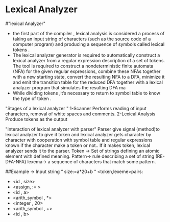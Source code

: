# Lexical Analyzer
#"lexical Analyzer"
- the first part of the compiler , lexical analysis is
considered a process of taking an input string of
characters (such as the source code of a computer
program) and producing a sequence of symbols
called lexical tokens .
- The lexical analyzer generator is required to
automatically construct a lexical analyzer from a
regular expression description of a set of tokens.
The tool is required to construct a nondeterministic
finite automata (NFA) for the given regular
expressions, combine these NFAs together with a
new starting state, convert the resulting NFA to a
DFA, minimize it and emit the transition table for
the reduced DFA together with a lexical analyzer
program that simulates the resulting DFA ma
- While dividing tokens ,it’s necessary to return to
symbol table to know the type of token .

 "Stages of a lexical analyzer "
1-Scanner
Performs reading of input characters, removal of white
spaces and comments.
2-Lexical Analysis
Produce tokens as the output

"Interaction of lexical analyzer with parser"
Parser give signal (method)to lexical analyzer to give it
token and lexical analyzer gets character by character
with cooperation with symbol table and regular
expressions known if the character make a token or not..
If it makes token, lexical analyzer sends it to the parser.
Token → Set of strings defining an atomic element with
defined meaning.
Pattern→ rule describing a set of string (RE-DFA-NFA)
lexema→ a sequence of characters that match some
pattern.


##Example → Input string “ size:=a*20+b “
<token,lexeme>pairs:
- <id , size>
- <assign, := >
- <id , a>
- <arith_symbol ,
*>
- <integer , 20>
- <arith_symbol , +>
- <id , b>

